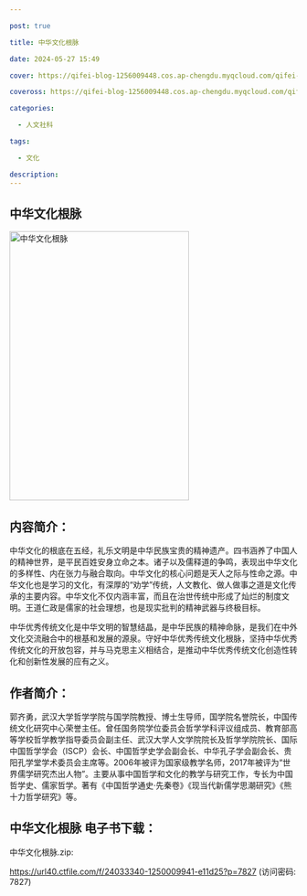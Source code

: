```yaml
---

post: true

title: 中华文化根脉

date: 2024-05-27 15:49

cover: https://qifei-blog-1256009448.cos.ap-chengdu.myqcloud.com/qifei-blog/66040c6e9f345e8d03a9bcbb.jpg

coveross: https://qifei-blog-1256009448.cos.ap-chengdu.myqcloud.com/qifei-blog/66040c6e9f345e8d03a9bcbb.jpg

categories:

  - 人文社科

tags:

  - 文化

description:
---
```


##  中华文化根脉

<img alt=" 中华文化根脉" class="aligncenter loaded" data-was-processed="true" decoding="async" fetchpriority="high" height="471" src="https://qifei-blog-1256009448.cos.ap-chengdu.myqcloud.com/qifei-blog/66040c6e9f345e8d03a9bcbb.jpg " style="cursor: zoom-in;" width="314"/>

## 内容简介：

中华文化的根底在五经，礼乐文明是中华民族宝贵的精神遗产。四书涵养了中国人的精神世界，是平民百姓安身立命之本。诸子以及儒释道的争鸣，表现出中华文化的多样性、内在张力与融合取向。中华文化的核心问题是天人之际与性命之源。中华文化也是学习的文化，有深厚的“劝学”传统，人文教化、做人做事之道是文化传承的主要内容。中华文化不仅内涵丰富，而且在治世传统中形成了灿烂的制度文明。王道仁政是儒家的社会理想，也是现实批判的精神武器与终极目标。

中华优秀传统文化是中华文明的智慧结晶，是中华民族的精神命脉，是我们在中外文化交流融合中的根基和发展的源泉。守好中华优秀传统文化根脉，坚持中华优秀传统文化的开放包容，并与马克思主义相结合，是推动中华优秀传统文化创造性转化和创新性发展的应有之义。

## 作者简介：

郭齐勇，武汉大学哲学学院与国学院教授、博士生导师，国学院名誉院长，中国传统文化研究中心荣誉主任。曾任国务院学位委员会哲学学科评议组成员、教育部高等学校哲学教学指导委员会副主任、武汉大学人文学院院长及哲学学院院长、国际中国哲学学会（ISCP）会长、中国哲学史学会副会长、中华孔子学会副会长、贵阳孔学堂学术委员会主席等。2006年被评为国家级教学名师，2017年被评为“世界儒学研究杰出人物”。主要从事中国哲学和文化的教学与研究工作，专长为中国哲学史、儒家哲学。著有《中国哲学通史·先秦卷》《现当代新儒学思潮研究》《熊十力哲学研究》等。

## 中华文化根脉 电子书下载：



中华文化根脉.zip: 

https://url40.ctfile.com/f/24033340-1250009941-e11d25?p=7827 (访问密码: 7827)
